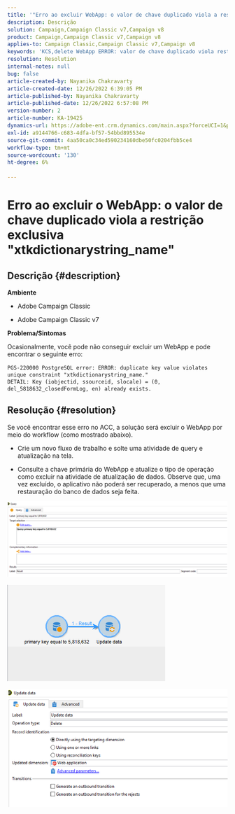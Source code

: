 ```yaml
---
title: '"Erro ao excluir WebApp: o valor de chave duplicado viola a restrição exclusiva "xtkdictionarystring_name""'
description: Descrição
solution: Campaign,Campaign Classic v7,Campaign v8
product: Campaign,Campaign Classic v7,Campaign v8
applies-to: Campaign Classic,Campaign Classic v7,Campaign v8
keywords: 'KCS,delete WebApp ERROR: valor de chave duplicado viola restrição exclusiva "xtkdictionarystring_name"'
resolution: Resolution
internal-notes: null
bug: false
article-created-by: Nayanika Chakravarty
article-created-date: 12/26/2022 6:39:05 PM
article-published-by: Nayanika Chakravarty
article-published-date: 12/26/2022 6:57:08 PM
version-number: 2
article-number: KA-19425
dynamics-url: https://adobe-ent.crm.dynamics.com/main.aspx?forceUCI=1&pagetype=entityrecord&etn=knowledgearticle&id=0b256f8d-4c85-ed11-81ac-6045bd006b4b
exl-id: a9144766-c683-4dfa-bf57-54bbd895534e
source-git-commit: 4aa50ca0c34ed590234160dbe50fc0204fbb5ce4
workflow-type: tm+mt
source-wordcount: '130'
ht-degree: 6%

---
```


# Erro ao excluir o WebApp: o valor de chave duplicado viola a restrição exclusiva &quot;xtkdictionarystring_name&quot;

## Descrição {#description}


<b>Ambiente</b>

- Adobe Campaign Classic

- Adobe Campaign Classic v7

<b>Problema/Sintomas</b>

Ocasionalmente, você pode não conseguir excluir um WebApp e pode encontrar o seguinte erro:




```
PGS-220000 PostgreSQL error: ERROR: duplicate key value violates unique constraint "xtkdictionarystring_name."
DETAIL: Key (iobjectid, ssourceid, slocale) = (0, del_5818632_closedFormLog, en) already exists.
```





## Resolução {#resolution}


Se você encontrar esse erro no ACC, a solução será excluir o WebApp por meio do workflow (como mostrado abaixo).

- Crie um novo fluxo de trabalho e solte uma atividade de query e atualização na tela.

- Consulte a chave primária do WebApp e atualize o tipo de operação como excluir na atividade de atualização de dados. Observe que, uma vez excluído, o aplicativo não poderá ser recuperado, a menos que uma restauração do banco de dados seja feita.

![](assets/5cd987f7-8acf-ec11-a7b5-0022480a8e40.png)

![](assets/bf56c710-8bcf-ec11-a7b5-0022480a8e40.png)



![](assets/da9b0818-8bcf-ec11-a7b5-0022480a8e40.png)
